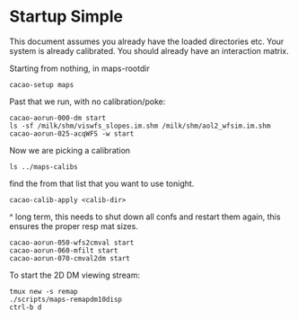 # Startup Simple
This document assumes you already have the loaded directories etc. Your system is already calibrated. You should already have an interaction matrix.

Starting from nothing, in maps-rootdir
```
cacao-setup maps
```

Past that we run, with no calibration/poke:

```
cacao-aorun-000-dm start
ls -sf /milk/shm/viswfs_slopes.im.shm /milk/shm/aol2_wfsim.im.shm
cacao-aorun-025-acqWFS -w start
```

Now we are picking a calibration
``` 
ls ../maps-calibs
 ```
find the <calib-dir> from that list that you want to use tonight.

```
cacao-calib-apply <calib-dir>
```
^ long term, this needs to shut down all confs and restart them again, this ensures the proper resp mat sizes. 

```
cacao-aorun-050-wfs2cmval start
cacao-aorun-060-mfilt start
cacao-aorun-070-cmval2dm start
```

To start the 2D DM viewing stream:
``` 
tmux new -s remap
./scripts/maps-remapdm10disp 
ctrl-b d
```

